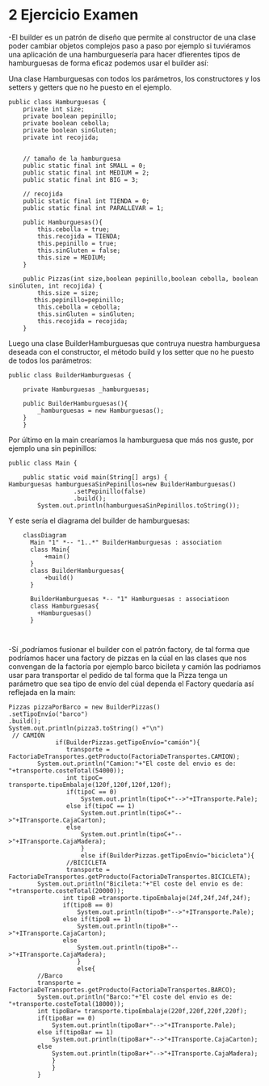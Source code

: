 # 2 Ejercicio Examen
-El builder es un patrón de diseño que permite al 
constructor de una clase poder cambiar objetos complejos paso a paso por
ejemplo si tuviéramos una aplicación de una hamburguesería para hacer
dfierentes tipos de hamburguesas de forma eficaz podemos usar el builder así:

Una clase Hamburguesas con todos los parámetros, los constructores y los setters
y getters que no he puesto en el ejemplo.
```
public class Hamburguesas {
    private int size;
    private boolean pepinillo;
    private boolean cebolla;
    private boolean sinGluten;
    private int recojida;


    // tamaño de la hamburguesa
    public static final int SMALL = 0;
    public static final int MEDIUM = 2;
    public static final int BIG = 3;

    // recojida
    public static final int TIENDA = 0;
    public static final int PARALLEVAR = 1;

    public Hamburguesas(){
        this.cebolla = true;
        this.recojida = TIENDA;
        this.pepinillo = true;
        this.sinGluten = false;
        this.size = MEDIUM;
    }

    public Pizzas(int size,boolean pepinillo,boolean cebolla, boolean sinGluten, int recojida) {
        this.size = size;
       this.pepinillo=pepinillo;
        this.cebolla = cebolla;
        this.sinGluten = sinGluten;
        this.recojida = recojida;
    }
```
Luego una clase BuilderHamburguesas que contruya nuestra hamburguesa deseada
con el constructor, el método build y los setter que no he puesto de todos 
los parámetros:
```
public class BuilderHamburguesas {

    private Hamburguesas _hamburguesas;

    public BuilderHamburguesas(){
        _hamburguesas = new Hamburguesas();
    }
    }
```
Por último en la main crearíamos la hamburguesa que más nos guste, por ejemplo una sin
pepinillos:
```
public class Main {

    public static void main(String[] args) {
Hamburguesas hamburguesaSinPepinillos=new BuilderHamburguesas()
                  .setPepinillo(false)
                  .build();
        System.out.println(hamburguesaSinPepinillos.toString());
```
Y este sería el diagrama del builder de hamburguesas:

```mermaid
    classDiagram
      Main "1" *-- "1..*" BuilderHamburguesas : association
      class Main{
          +main()
      }
      class BuilderHamburguesas{
          +build()
      }
      
      BuilderHamburguesas *-- "1" Hamburguesas : associatioon
      class Hamburguesas{
        +Hamburguesas()
      }
      
      
```
-Sí ,podríamos fusionar el builder con el patrón factory, de tal forma que 
podríamos hacer una factory de pizzas en la cúal en las clases que nos convengan 
de la factoría por ejemplo barco bicileta y camión las podriamos usar
para transportar el pedido de tal forma que la Pizza tenga un parámetro que sea tipo
de envío del cúal dependa el Factory quedaría así reflejada en la main:
```
Pizzas pizzaPorBarco = new BuilderPizzas()
.setTipoEnvío("barco")
.build();
System.out.println(pizza3.toString() +"\n")
 // CAMIÓN
             if(BuilderPizzas.getTipoEnvío="camión"){
                transporte = FactoriaDeTransportes.getProducto(FactoriaDeTransportes.CAMION);
        System.out.println("Camion:"+"El coste del envio es de: "+transporte.costeTotal(54000));
                int tipoC= transporte.tipoEmbalaje(120f,120f,120f,120f);
                if(tipoC == 0)
                    System.out.println(tipoC+"-->"+ITransporte.Pale);
                else if(tipoC == 1)
                    System.out.println(tipoC+"-->"+ITransporte.CajaCarton);
                else
                    System.out.println(tipoC+"-->"+ITransporte.CajaMadera);
                    }
                    else if(BuilderPizzas.getTipoEnvío="bicicleta"){
                //BICICLETA
                transporte = FactoriaDeTransportes.getProducto(FactoriaDeTransportes.BICICLETA);
        System.out.println("Bicileta:"+"El coste del envio es de: "+transporte.costeTotal(20000));
               int tipoB =transporte.tipoEmbalaje(24f,24f,24f,24f);
               if(tipoB == 0)
                   System.out.println(tipoB+"-->"+ITransporte.Pale);
               else if(tipoB == 1)
                   System.out.println(tipoB+"-->"+ITransporte.CajaCarton);
               else
                   System.out.println(tipoB+"-->"+ITransporte.CajaMadera);
                   }
                   else{
        //Barco
        transporte = FactoriaDeTransportes.getProducto(FactoriaDeTransportes.BARCO);
        System.out.println("Barco:"+"El coste del envio es de: "+transporte.costeTotal(18000));
        int tipoBar= transporte.tipoEmbalaje(220f,220f,220f,220f);
        if(tipoBar == 0)
            System.out.println(tipoBar+"-->"+ITransporte.Pale);
        else if(tipoBar == 1)
            System.out.println(tipoBar+"-->"+ITransporte.CajaCarton);
        else
            System.out.println(tipoBar+"-->"+ITransporte.CajaMadera);
            }
            }
        }
        
 ```


